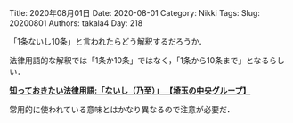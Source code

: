 ﻿Title: 2020年08月01日
Date: 2020-08-01
Category: Nikki
Tags: 
Slug: 20200801
Authors: takala4
Day: 218



「1条ないし10条」と言われたらどう解釈するだろうか．



法律用語的な解釈では「1条か10条」ではなく，「1条から10条まで」となるらしい．



**[知っておきたい法律用語:「ないし（乃至）」 【埼玉の中央グループ】](http://www.h-firm.com/blog/topics/2014/01/topics002099.html)**


常用的に使われている意味とはかなり異なるので注意が必要だ．